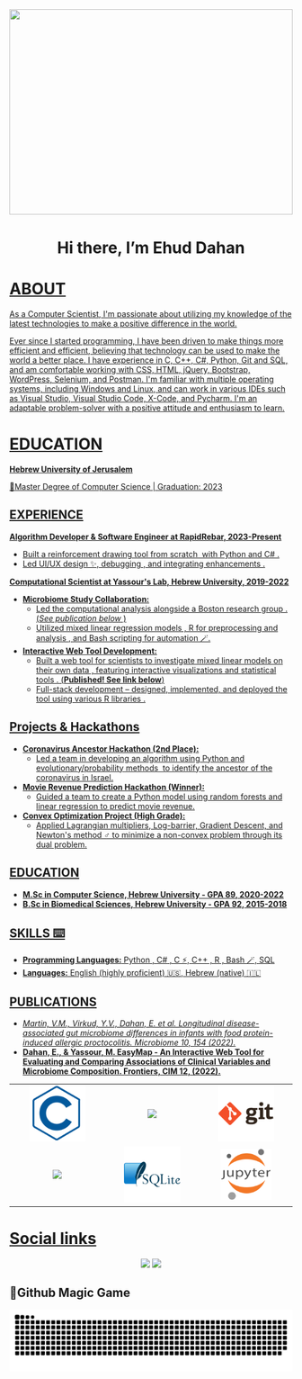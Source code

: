 <img style="height:365px;width:100%" src="https://github.com/ehudahan/ehudahan/blob/8a115e7f279fe1f67ddd53f8bf23a7bcb9d7c682/Black%20Elegant%20Minimalist%20Profile%20LinkedIn%20Banner.png" type="image">

<div align="center">
    <h1> Hi there, I’m Ehud Dahan <a href="#"></h1>
</div>


<p align="center">


 # ABOUT
 
As a Computer Scientist, I'm passionate about utilizing my knowledge of the latest technologies to make a positive difference in the world. <br>

Ever since I started programming, I have been driven to make things more efficient and efficient, believing that technology can be used to make the world a better place. 
I have experience in C, C++, C#, Python, Git and SQL, and am comfortable working with CSS, HTML, jQuery, Bootstrap, WordPress, Selenium, and Postman. I'm familiar with multiple operating systems, including Windows and Linux, and can work in various IDEs such as Visual Studio, Visual Studio Code, X-Code, and Pycharm. I'm an adaptable problem-solver with a positive attitude and enthusiasm to learn.


# EDUCATION
<p><b> Hebrew University of Jerusalem </b> </p> 
<p>🥇Master Degree of Computer Science | Graduation: 2023 </p>


## EXPERIENCE 

**Algorithm Developer & Software Engineer  at RapidRebar, 2023-Present**

* Built a reinforcement drawing tool from scratch ️ with Python and C# .
* Led UI/UX design ✨, debugging , and integrating enhancements .

**Computational Scientist  at Yassour's Lab, Hebrew University, 2019-2022**

* **Microbiome Study Collaboration:** 
    * Led the computational analysis  alongside a Boston research group . (*See publication below* )
    * Utilized mixed linear regression models , R for preprocessing and analysis , and Bash scripting for automation 🪄.
* **Interactive Web Tool Development:** 
    * Built a web tool for scientists to investigate mixed linear models on their own data , featuring interactive visualizations  and statistical tools . (**Published! See link below**) 
    * Full-stack development – designed, implemented, and deployed the tool using various R libraries .

## Projects & Hackathons 

* **Coronavirus Ancestor Hackathon (2nd Place):** 
    * Led a team in developing an algorithm using Python and evolutionary/probability methods ️ to identify the ancestor of the coronavirus in Israel. 
* **Movie Revenue Prediction Hackathon (Winner):**
    * Guided a team to create a Python model using random forests and linear regression  to predict movie revenue. 
* **Convex Optimization Project (High Grade):** 
    * Applied Lagrangian multipliers, Log-barrier, Gradient Descent, and Newton's method ‍♂️ to minimize a non-convex problem through its dual problem. 

## EDUCATION 

* **M.Sc in Computer Science, Hebrew University - GPA 89, 2020-2022** 
* **B.Sc in Biomedical Sciences, Hebrew University - GPA 92, 2015-2018** 

## SKILLS ⌨️

* **Programming Languages:** Python , C# , C ⚡️, C++ , R , Bash 🪄, SQL 
* **Languages:** English (highly proficient) 🇺🇸, Hebrew (native) 🇮🇱

## PUBLICATIONS 

* *Martin, V.M., Virkud, Y.V., Dahan, E. et al. Longitudinal disease-associated gut microbiome differences in infants with food protein-induced allergic proctocolitis. Microbiome 10, 154 (2022).*
* **Dahan, E., & Yassour, M. EasyMap - An Interactive Web Tool for Evaluating and Comparing Associations of Clinical Variables and Microbiome Composition. Frontiers, CIM 12, (2022).**


<table width="80%">
<tr>
    <td align='center' width="150">
        <img src="https://github.com/devicons/devicon/blob/master/icons/c/c-line.svg" width="100">
    </td>

  <td align='center' width="150">
        <img src="https://www.jing.fm/clipimg/full/53-537670_python-png-file-python-logo-png.png"  width="100">
    </td>
 <td align='center' width="200">
        <img src="https://github.com/devicons/devicon/blob/master/icons/git/git-original-wordmark.svg" width="100">
    </td>
</tr>

<tr>
  <td align='center' width="200">
        <img src="https://download.logo.wine/logo/MySQL/MySQL-Logo.wine.png" >
    </td>
    <td align='center' width="200">
        <img src="https://github.com/devicons/devicon/blob/master/icons/sqlite/sqlite-original-wordmark.svg" width="100">
    </td>
     <td align='center' width="200">
        <img src="https://github.com/devicons/devicon/blob/master/icons/jupyter/jupyter-original-wordmark.svg" width="90">
    </td>
</tr>
</table>

# Social links

<p align="center">
<a href="https://www.linkedin.com/in/ehud-dahan/"><img src="https://img.shields.io/badge/-Ehud Dahan-0077B5?style=flat&logo=Linkedin&logoColor=white"/></a>
<a href="mailto:ehudahan@gmail.com"><img src="https://img.shields.io/badge/-ehudahan@gmail.com-D14836?style=flat&logo=Gmail&logoColor=white"/></a>


<!--
| Stats                                                                                             | Streak                                                                                                                                                                                | Languages                                                                                                      
|-----------------------------------------------------------------------------------------------------|-----------------------------------------------------------------------------------------------------------------------------------------------------------------------------------------|------------------------------------------------------------------------------------------------------------------|
| ![](https://github-profile-summary-cards.vercel.app/api/cards/stats?username=ehudahan&theme=gruvbox) | [![GitHub Streak](https://streak-stats.demolab.com/?user=ehudahan&theme=gruvbox&hide_border=true&border_radius=32&date_format=j%20M%5B%20Y%5D&ring=888888)](https://git.io/streak-stats) | ![](https://github-profile-summary-cards.vercel.app/api/cards/repos-per-language?username=ehudahan&theme=gruvbox) |
-->


<!--  Troffy 
## 🥇 Github Trophy
<p align="left"> <a href="https://github.com/ryo-ma/github-profile-trophy"><img src="https://github-profile-trophy.vercel.app/?username=ehudahan" alt="ehudahan" /></a> </p>

<!--  Github Status 
## 🎯 Github Status
<p><img align="left" src="https://github-readme-stats.vercel.app/api/top-langs?username=ehudahan&show_icons=true&locale=en&layout=compact" alt="ehudahan" /></p>
<p>&nbsp;<img align="center" src="https://github-readme-stats.vercel.app/api?username=ehudahan&show_icons=true&locale=en" alt="ehudahan" /></p>
<p><img align="center" src="https://github-readme-streak-stats.herokuapp.com/?user=ehudahan&" alt="ehudahan" /></p>
-->

## 🐛Github Magic Game

<p align="center">
<img src="https://raw.githubusercontent.com/Platane/snk/output/github-contribution-grid-snake.svg" alt="snake"></center>
</p>
